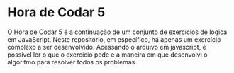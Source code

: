 # Hora de Codar 5

O Hora de Codar 5 é a continuação de um conjunto de exercícios de lógica em JavaScript. Neste repositório, em específico, há apenas um exercício complexo a ser desenvolvido. Acessando o arquivo em javascript, é possível ler o que o exercício pede e a maneira em que desenvolvi o algoritmo para resolver todos os problemas.
